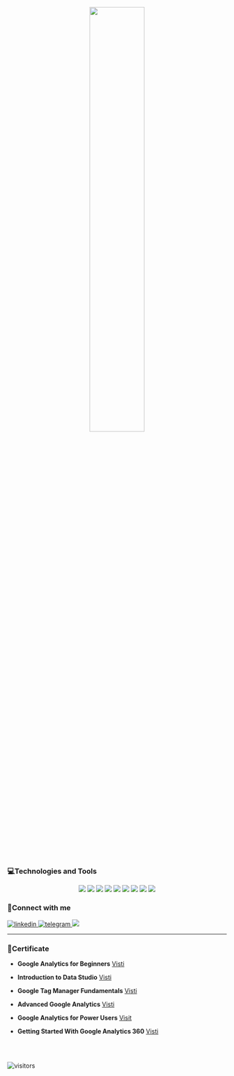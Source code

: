 <p align="center">
  <img width="50%" src="https://github-readme-stats.vercel.app/api?username=Amirrezaheydari81&count_private=false&show_icons=true&theme=dark&hide_border=true&icon_color=FF7B09" />
</p>

### 💻Technologies and Tools

<div align="center">
  <img src="https://img.shields.io/badge/-Javascript-DADADA?style=for-the-badge&logo=Javascript&color=DADADA&logoColor=151515&labelColor=DADADA">
  <img src="https://img.shields.io/badge/-Reactjs-000?style=for-the-badge&logo=React&color=DADADA&logoColor=151515&labelColor=DADADA">
  <img src="https://img.shields.io/badge/-Node.JS-000?style=for-the-badge&logo=Node.JS&color=DADADA&logoColor=151515&labelColor=DADADA">
  <img src="https://img.shields.io/badge/-Next.js-000?style=for-the-badge&logo=Next.js&color=DADADA&logoColor=151515&labelColor=DADADA">
  <img src="https://img.shields.io/badge/-Bootstrap-000?style=for-the-badge&logo=Bootstrap&color=DADADA&logoColor=151515&labelColor=DADADA">
  <img src="https://img.shields.io/badge/-Wordpress-000?style=for-the-badge&logo=Wordpress&color=DADADA&logoColor=151515&labelColor=DADADA">
  <img src="https://img.shields.io/badge/-Php-000?style=for-the-badge&logo=php&color=DADADA&logoColor=151515&labelColor=DADADA">
  <img src="https://img.shields.io/badge/-html5-000?style=for-the-badge&logo=html5&color=DADADA&logoColor=151515&labelColor=DADADA">
  <img src="https://img.shields.io/badge/-css3-000?style=for-the-badge&logo=css3&color=DADADA&logoColor=151515&labelColor=DADADA">
</div>

### 🔔Connect with me

<a href="https://www.linkedin.com/in/nafas-ebrahimi-325653189">
<img alt="linkedin" src="https://img.shields.io/badge/LinkedIn-0077B5?style=for-the-badge&logo=linkedin&logoColor=white" />
</a> 
<a href="https://telegram.me/nafas_ebra">
<img alt="telegram" src="https://img.shields.io/badge/Telegram-2CA5E0?style=for-the-badge&logo=telegram&logoColor=white" />
</a> 
<a href="https://www.instagram.com/amirrezaheydariinsta/">
<img src="https://img.shields.io/badge/Instagram-E4405F?style=for-the-badge&logo=instagram&logoColor=white&color=BA59A2" />
</a>

<br />
<hr />

### 🔶Certificate

- **Google Analytics for Beginners** [Visti](https://analytics.google.com/analytics/academy/certificate/X7fKwZ_VTP-8V_-mlmCGYw)

- **Introduction to Data Studio** [Visti](https://analytics.google.com/analytics/academy/certificate/UsNMZbPHRPyKzoL4f0ZHLA)

- **Google Tag Manager Fundamentals** [Visti](https://analytics.google.com/analytics/academy/certificate/k5yUuE6qTmqnW9VqQKmz-Q)

- **Advanced Google Analytics** [Visti](https://analytics.google.com/analytics/academy/certificate/RSubvhFnTMaC8zhJXqqoKA)

- **Google Analytics for Power Users** [Visit](https://analytics.google.com/analytics/academy/certificate/qDdHPKoiTQuGqoGDw3zkUg)

- **Getting Started With Google Analytics 360** [Visti](https://analytics.google.com/analytics/academy/certificate/pzRCRhdxQ3GOl_kk_UxB8A)

<br /><br />

![visitors](https://visitor-badge.laobi.icu/badge?page_id=amirrezaheydari81.amirrezaheydari81)
